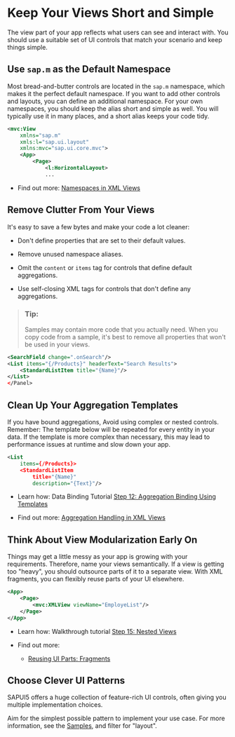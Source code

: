 <!-- loiob0d7db7930f64b9399dc2b4979293873 -->

# Keep Your Views Short and Simple

The view part of your app reflects what users can see and interact with. You should use a suitable set of UI controls that match your scenario and keep things simple.



<a name="loiob0d7db7930f64b9399dc2b4979293873__section_fsw_51z_yfb"/>

## Use `sap.m` as the Default Namespace

Most bread-and-butter controls are located in the `sap.m` namespace, which makes it the perfect default namespace. If you want to add other controls and layouts, you can define an additional namespace. For your own namespaces, you should keep the alias short and simple as well. You will typically use it in many places, and a short alias keeps your code tidy.

```xml
<mvc:View
	xmlns="sap.m"
	xmls:l="sap.ui.layout"
	xmlns:mvc="sap.ui.core.mvc">
	<App>
		<Page>
			<l:HorizontalLayout>
			...
```

-   Find out more: [Namespaces in XML Views](../04_Essentials/namespaces-in-xml-views-2421a2c.md)




<a name="loiob0d7db7930f64b9399dc2b4979293873__section_ek2_w1t_zfb"/>

## Remove Clutter From Your Views

It's easy to save a few bytes and make your code a lot cleaner:

-   Don't define properties that are set to their default values.

-   Remove unused namespace aliases.

-   Omit the `content` or `items` tag for controls that define default aggregations.

-   Use self-closing XML tags for controls that don't define any aggregations.


> ### Tip:  
> Samples may contain more code that you actually need. When you copy code from a sample, it's best to remove all properties that won't be used in your views.

```xml
<SearchField change=".onSearch"/>
<List items="{/Products}" headerText="Search Results">
	<StandardListItem title="{Name}"/>
</List>
</Panel>
```



<a name="loiob0d7db7930f64b9399dc2b4979293873__section_etr_ght_zfb"/>

## Clean Up Your Aggregation Templates

If you have bound aggregations, Avoid using complex or nested controls. Remember: The template below will be repeated for every entity in your data. If the template is more complex than necessary, this may lead to performance issues at runtime and slow down your app.

```xml
<List
	items={/Products}>
	<StandardListItem
		title="{Name}"
		description="{Text}"/>
```

-   Learn how: Data Binding Tutorial [Step 12: Aggregation Binding Using Templates](step-12-aggregation-binding-using-templates-97830de.md)

-   Find out more: [Aggregation Handling in XML Views](../04_Essentials/aggregation-handling-in-xml-views-19eabf5.md)




<a name="loiob0d7db7930f64b9399dc2b4979293873__section_r4k_bkt_zfb"/>

## Think About View Modularization Early On

Things may get a little messy as your app is growing with your requirements. Therefore, name your views semantically. If a view is getting too "heavy", you should outsource parts of it to a separate view. With XML fragments, you can flexibly reuse parts of your UI elsewhere.

```xml
<App>
	<Page>
		<mvc:XMLView viewName="EmployeList"/>
	</Page>
</App>
```

-   Learn how: Walkthrough tutorial [Step 15: Nested Views](step-15-nested-views-df8c9c3.md)

-   Find out more:

    -   [Reusing UI Parts: Fragments](../04_Essentials/reusing-ui-parts-fragments-36a5b13.md)




<a name="loiob0d7db7930f64b9399dc2b4979293873__section_dnf_hnt_zfb"/>

## Choose Clever UI Patterns

SAPUI5 offers a huge collection of feature-rich UI controls, often giving you multiple implementation choices.

Aim for the simplest possible pattern to implement your use case. For more information, see the [Samples](https://ui5.sap.com/#/controls/), and filter for "layout". 

